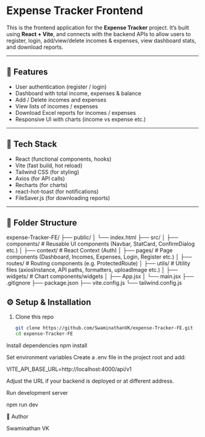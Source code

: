 # Expense Tracker Frontend

This is the frontend application for the **Expense Tracker** project. It’s built using **React + Vite**, and connects with the backend APIs to allow users to register, login, add/view/delete incomes & expenses, view dashboard stats, and download reports.

---

## 🚀 Features

- User authentication (register / login)  
- Dashboard with total income, expenses & balance  
- Add / Delete incomes and expenses  
- View lists of incomes / expenses  
- Download Excel reports for incomes / expenses  
- Responsive UI with charts (income vs expense etc.)

---

## 🧰 Tech Stack

- React (functional components, hooks)  
- Vite (fast build, hot reload)  
- Tailwind CSS (for styling)  
- Axios (for API calls)  
- Recharts (for charts)  
- react-hot-toast (for notifications)  
- FileSaver.js (for downloading reports)

---

## 📂 Folder Structure

expense-Tracker-FE/
├── public/
│ └── index.html
├── src/
│ ├── components/ # Reusable UI components (Navbar, StatCard, ConfirmDialog etc.)
│ ├── context/ # React Context (Auth)
│ ├── pages/ # Page components (Dashboard, Incomes, Expenses, Login, Register etc.)
│ ├── routes/ # Routing components (e.g. ProtectedRoute)
│ ├── utils/ # Utility files (axiosInstance, API paths, formatters, uploadImage etc.)
│ ├── widgets/ # Chart components/widgets
│ ├── App.jsx
│ └── main.jsx
├── .gitignore
├── package.json
├── vite.config.js
└── tailwind.config.js

## ⚙️ Setup & Installation

1. Clone this repo  
   ```bash
   git clone https://github.com/SwaminathanVK/expense-Tracker-FE.git
   cd expense-Tracker-FE

 Install dependencies
      npm install


Set environment variables
Create a .env file in the project root and add:

VITE_API_BASE_URL=http://localhost:4000/api/v1


Adjust the URL if your backend is deployed or at different address.

Run development server

npm run dev

👤 Author

Swaminathan VK
